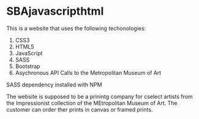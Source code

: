 # SBAjavascripthtml

This is a website that  uses the following techonologies:

1. CSS3
2. HTML5
3. JavaScript
4. SASS
5. Bootstrap
6. Asychronous API Calls to the Metropolitan Museum of Art

SASS dependency installed with NPM

The website is supposed to be a prinintg company for cselect artists from the Impressionist collection 
of the MEtropolitan Museum of Art. The customer can order ther prints in canvas or framed prints.
